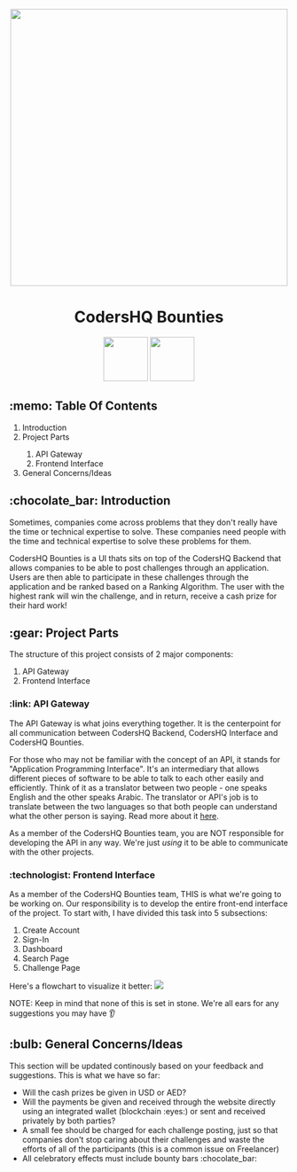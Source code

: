 <p align="center">
 <img width="500" src="https://user-images.githubusercontent.com/92259277/190894050-ba6b293d-c3b0-4679-86aa-61622a4dafde.png">
 <h1 align="center">CodersHQ Bounties</h1>
</p>

<p align="center">
 <a href="https://opensource.org/licenses/MIT" target="_blank"><img width="80" src="https://img.shields.io/badge/License-MIT-red.svg"></a>
 <a href="https://discord.gg/CPQHAZrg8b0" target="_blank"><img width="80" src="https://img.shields.io/badge/Discord-%237289DA.svg?style=for-the-badge&logo=discord&logoColor=white"></a>
</p>

<h2>:memo: Table Of Contents</h2>
<ol>
  <li>Introduction</li>
  <li>Project Parts</li>
  <ol>
    <li>API Gateway</li>
    <li>Frontend Interface</li>
  </ol>
  <li>General Concerns/Ideas</li>
</ol>

<h2>:chocolate_bar: Introduction</h2>
<p>Sometimes, companies come across problems that they don't really have the time or technical expertise to solve. These companies need people with the time and technical expertise to solve these problems for them.

CodersHQ Bounties is a UI thats sits on top of the CodersHQ Backend that allows companies to be able to post challenges through an application. Users are then able to participate in these challenges through the application and be ranked based on a Ranking Algorithm. The user with the highest rank will win the challenge, and in return, receive a cash prize for their hard work!</p>

<h2>:gear: Project Parts</h2>
<p>The structure of this project consists of 2 major components:</p>
<ol>
  <li>API Gateway</li>
  <li>Frontend Interface</li>
</ol>

<h3>:link: API Gateway</h3>
<p>The API Gateway is what joins everything together. It is the centerpoint for all communication between CodersHQ Backend, CodersHQ Interface and CodersHQ Bounties.

For those who may not be familiar with the concept of an API, it stands for "Application Programming Interface". It's an intermediary that allows different pieces of software to be able to talk to each other easily and efficiently. Think of it as a translator between two people - one speaks English and the other speaks Arabic. The translator or API's job is to translate between the two languages so that both people can understand what the other person is saying. Read more about it <a href="https://apimetrics.io/api-knowledge-base/apis-for-dummies/" target="_blank">here</a>.
 
As a member of the CodersHQ Bounties team, you are NOT responsible for developing the API in any way. We're just <i>using</i> it to be able to communicate with the other projects.</p>

<h3>:technologist: Frontend Interface</h3>
As a member of the CodersHQ Bounties team, THIS is what we're going to be working on. Our responsibility is to develop the entire front-end interface of the project. To start with, I have divided this task into 5 subsections:
<ol>
  <li>Create Account</li>
  <li>Sign-In</li>
  <li>Dashboard</li>
  <li>Search Page</li>
  <li>Challenge Page</li>
</ol>

Here's a flowchart to visualize it better:
<img src="https://user-images.githubusercontent.com/92259277/190863663-111c8895-cbf1-451c-9601-3a171b98490b.png"/>

NOTE: Keep in mind that none of this is set in stone. We're all ears for any suggestions you may have :ear:

<h2>:bulb: General Concerns/Ideas</h2>
<p>This section will be updated continously based on your feedback and suggestions. This is what we have so far:</p>
<ul>
  <li>Will the cash prizes be given in USD or AED?</li>
  <li>Will the payments be given and received through the website directly using an integrated wallet (blockchain :eyes:) or sent and received privately by both parties?</li>
  <li>A small fee should be charged for each challenge posting, just so that companies don't stop caring about their challenges and waste the efforts of all of the participants (this is a common issue on Freelancer)</li>
  <li>All celebratory effects must include bounty bars :chocolate_bar:</li>
</ul>
